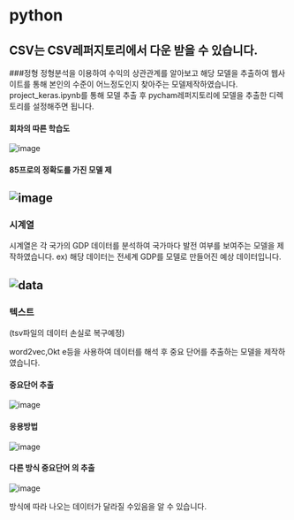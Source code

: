 # python
## CSV는 CSV레퍼지토리에서 다운 받을 수 있습니다.

###정형
정형분석을 이용하여 수익의 상관관계를 알아보고 해당 모델을 추출하여 웹사이트를
  통해 본인의 수준이 어느정도인지 찾아주는 모델제작하였습니다.
project_keras.ipynb를 통해 모델 추출 후 pycham레퍼지토리에 모델을 추출한 디렉토리를 설정해주면 됩니다.
#### 회차의 따른 학습도
![image](https://user-images.githubusercontent.com/103613730/237005390-7ebd27bc-797b-4a6d-a683-5812e9f2e08d.png)

#### 85프로의 정확도를 가진 모델 제
![image](https://user-images.githubusercontent.com/103613730/237005492-7137e491-5ba6-4123-9f70-a18a3d97618b.png)
---
### 시계열
시계열은 각 국가의 GDP 데이터를 분석하여 국가마다 발전 여부를 보여주는 모델을 제작하였습니다.
ex) 해당 데이터는 전세계 GDP를 모델로 만들어진 예상 데이터입니다.


![data](https://user-images.githubusercontent.com/103613730/237005028-738073b7-cca9-49be-bfb6-fe7d76daee7c.png)
---
### 텍스트
(tsv파일의 데이터 손실로 복구예정)

word2vec,Okt e등을 사용하여 데이터를 해석 후 중요 단어를 추출하는 모델을 제작하였습니다.
#### 중요단어 추출
![image](https://user-images.githubusercontent.com/103613730/237006033-fb6dcb02-4748-4fd3-94ff-6f43cb84234e.png)

#### 응용방법
![image](https://user-images.githubusercontent.com/103613730/237006426-360ca555-22b5-43ef-a556-e23207ffbec0.png)

#### 다른 방식 중요단어 의 추출
![image](https://user-images.githubusercontent.com/103613730/237006073-05bbaf83-d73a-45bb-a8e4-45dc11dde79a.png)

방식에 따라 나오는 데이터가 달라질 수있음을 알 수 있습니다.
